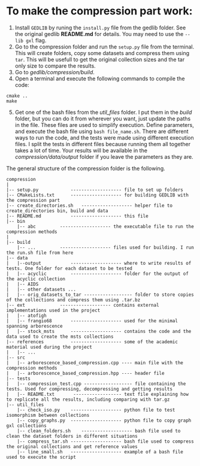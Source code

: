 # To make the compression part work:

1. Install `GEDLIB` by runing the `install.py` file from the gedlib folder. See the original gedlib **README.md** for details. You may need to use the `--lib gxl` flag.
2. Go to the compression folder and run the `setup.py` file from the terminal. This will create folders, copy some datasets and compress them using `tar`. This will be usefull to get the original collection sizes and the tar only size to compare the results.
3. Go to _gedlib/compression/build_.
4. Open a terminal and execute the following commands to compile the code:
```
cmake ..
make
```
5. Get one of the bash files from the *util_files* folder. I put them in the *build* folder, but you can do it from wherever you want, just update the paths in the file. These files are used to simplify execution. Define parameters, and execute the bash file using `bash file_name.sh`. There are different ways to run the code, and the tests were made using different execution files. I split the tests in different files because running them all together takes a lot of time.
Your results will be available in the _compression/data/output_ folder if you leave the parameters as they are.

The general structure of the compression folder is the following.

	compression
	|
	|-- setup.py			------------------- file to set up folders
	|-- CMakeLists.txt		------------------- for building GEDLIB with the compression part
	|-- create_directories.sh	------------------- helper file to create_directories bin, build and data
	|-- README.md			------------------- this file
	|-- bin
		|-- abc			------------------- the executable file to run the compression methods
	|
	|-- build
		|-- ...			------------------- files used for building. I run the run.sh file from here
	|-- data
	|   |--output			------------------- where to write results of tests. One folder for each dataset to be tested
	|	|-- acyclic 		------------------- folder for the output of the acyclic collection
	|	|-- AIDS
	|	|-- other datasets ...
	|	|-- orig_datasets_to_tar ------------------ folder to store copies of the collections and compress them using .tar.bz
	|-- ext				------------------- contains external implementations used in the project
	|	|-- atofigh
	|	|-- frangio68		------------------- used for the minimal spanning arborescence
	|	|-- stock_msts  	------------------- contains the code and the data used to create the msts collections
	|-- references			------------------- some of the academic material used during the project
	|	|-- ...
	|-- src
	|	|-- arborescence_based_compression.cpp ---- main file with the compression methods
	|	|-- arborescence_based_compression.hpp ---- header file
	|-- tests
	|	|-- compression_test.cpp ------------------ file containing the tests. Used for compressing, decompressing and getting results
	|	|-- README.txt		 ------------------ text file explaining how to replicate all the results, including comparing with tar.gz
	|-- util_files
		|-- check_iso.py	------------------- python file to test isomorphism between collections
		|-- copy_graphs.py	------------------- python file to copy graph gxl collections
		|-- clean_folders.sh	------------------- bash file used to clean the dataset folders in different situations
		|-- compress_tar.sh	------------------- bash file used to compress the original collections and get reference values
		|-- line_small.sh	------------------- example of a bash file used to execute the script

